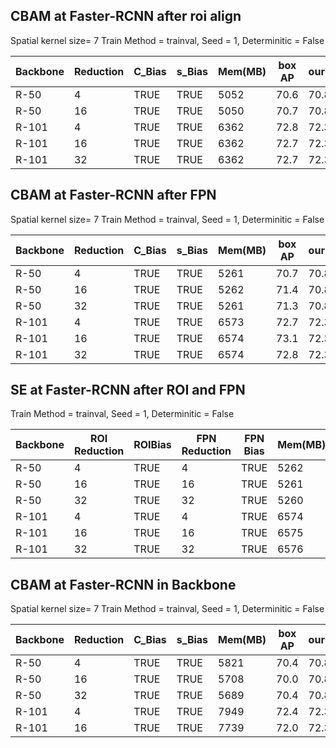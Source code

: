 ## CBAM at Faster-RCNN after roi align 
Spatial kernel size= 7 Train Method = trainval,  Seed = 1,   Determinitic = False 

| Backbone | Reduction | C_Bias  | s_Bias  | Mem(MB) | box AP | ours   | Baseline |
|----------|-----------|---------|---------|---------|--------|--------|----------|
| R-50     | 4         | TRUE    | TRUE    | 5052    | 70.6   | 70.8   | 63.1     |
| R-50     | 16        | TRUE    | TRUE    | 5050    | 70.7   | 70.8   | 63.1     |
| R-101    | 4         | TRUE    | TRUE    | 6362    | 72.8   | 72.3   | 65.1     |
| R-101    | 16        | TRUE    | TRUE    | 6362    | 72.7   | 72.3   | 65.1     |
| R-101    | 32        | TRUE    | TRUE    | 6362    | 72.7   | 72.3   | 65.1     |



## CBAM at Faster-RCNN after FPN
Spatial kernel size= 7 Train Method = trainval,  Seed = 1,   Determinitic = False 

| Backbone | Reduction | C_Bias  | s_Bias  | Mem(MB) | box AP | ours   | Baseline |
|----------|-----------|---------|---------|---------|--------|--------|----------|
| R-50     | 4         | TRUE    | TRUE    | 5261    | 70.7   | 70.8   | 63.1     |
| R-50     | 16        | TRUE    | TRUE    | 5262    | 71.4   | 70.8   | 63.1     |
| R-50     | 32        | TRUE    | TRUE    | 5261    | 71.3   | 70.8   | 63.1     |
| R-101    | 4         | TRUE    | TRUE    | 6573    | 72.7   | 72.3   | 65.1     |
| R-101    | 16        | TRUE    | TRUE    | 6574    | 73.1   | 72.3   | 65.1     |
| R-101    | 32        | TRUE    | TRUE    | 6574    | 72.8   | 72.3   | 65.1     |



## SE at Faster-RCNN after ROI and FPN
Train Method = trainval,  Seed = 1,   Determinitic = False 

| Backbone | ROI Reduction | ROIBias  | FPN Reduction | FPN Bias  | Mem(MB) | box AP | Ours   | Baseline |
|----------|---------------|----------|---------------|-----------|---------|--------|--------|----------|
| R-50     | 4             | TRUE     | 4             | TRUE      | 5262    | 70.8   | 70.8   | 63.1     |
| R-50     | 16            | TRUE     | 16            | TRUE      | 5261    | 71.0   | 70.8   | 63.1     |
| R-50     | 32            | TRUE     | 32            | TRUE      | 5260    | 70.8   | 70.8   | 63.1     |
| R-101    | 4             | TRUE     | 4             | TRUE      | 6574    | 72.8   | 70.8   | 63.1     |
| R-101    | 16            | TRUE     | 16            | TRUE      | 6575    | 72.6   | 70.8   | 63.1     |
| R-101    | 32            | TRUE     | 32            | TRUE      | 6576    | 72.7   | 70.8   | 63.1     |



## CBAM at Faster-RCNN in Backbone
Spatial kernel size= 7 Train Method = trainval,  Seed = 1,   Determinitic = False 

| Backbone | Reduction | C_Bias  | s_Bias  | Mem(MB) | box AP | ours   | Baseline |
|----------|-----------|---------|---------|---------|--------|--------|----------|
| R-50     | 4         | TRUE    | TRUE    | 5821    | 70.4   | 70.8   | 63.1     |
| R-50     | 16        | TRUE    | TRUE    | 5708    | 70.0   | 70.8   | 63.1     |
| R-50     | 32        | TRUE    | TRUE    | 5689    | 70.4   | 70.8   | 63.1     |
| R-101    | 4         | TRUE    | TRUE    | 7949    | 72.4   | 72.3   | 65.1     |
| R-101    | 16        | TRUE    | TRUE    | 7739    | 72.0   | 72.3   | 65.1     |



